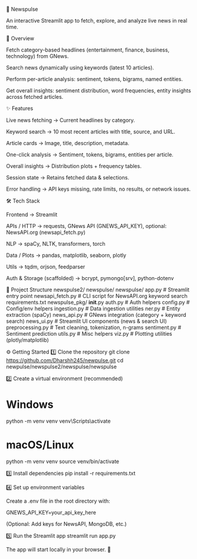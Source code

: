 📰 Newspulse

An interactive Streamlit app to fetch, explore, and analyze live news in real time.

🚀 Overview

Fetch category-based headlines (entertainment, finance, business, technology) from GNews.

Search news dynamically using keywords (latest 10 articles).

Perform per-article analysis: sentiment, tokens, bigrams, named entities.

Get overall insights: sentiment distribution, word frequencies, entity insights across fetched articles.

✨ Features

Live news fetching → Current headlines by category.

Keyword search → 10 most recent articles with title, source, and URL.

Article cards → Image, title, description, metadata.

One-click analysis → Sentiment, tokens, bigrams, entities per article.

Overall insights → Distribution plots + frequency tables.

Session state → Retains fetched data & selections.

Error handling → API keys missing, rate limits, no results, or network issues.

🛠 Tech Stack

Frontend → Streamlit

APIs / HTTP → requests, GNews API (GNEWS_API_KEY), optional: NewsAPI.org (newsapi_fetch.py)

NLP → spaCy, NLTK, transformers, torch

Data / Plots → pandas, matplotlib, seaborn, plotly

Utils → tqdm, orjson, feedparser

Auth & Storage (scaffolded) → bcrypt, pymongo[srv], python-dotenv

📂 Project Structure
newspulse2/
  newspulse/
    newspulse/
      app.py                    # Streamlit entry point
      newsapi_fetch.py          # CLI script for NewsAPI.org keyword search
      requirements.txt
      newspulse_pkg/
        __init__.py
        auth.py                 # Auth helpers
        config.py               # Config/env helpers
        ingestion.py            # Data ingestion utilities
        ner.py                  # Entity extraction (spaCy)
        news_api.py             # GNews integration (category + keyword search)
        news_ui.py              # Streamlit UI components (news & search UI)
        preprocessing.py        # Text cleaning, tokenization, n-grams
        sentiment.py            # Sentiment prediction
        utils.py                # Misc helpers
        viz.py                  # Plotting utilities (plotly/matplotlib)

⚙️ Getting Started
1️⃣ Clone the repository
git clone https://github.com/Dharshh245/newpulse.git
cd newpulse/newspulse2/newspulse/newspulse

2️⃣ Create a virtual environment (recommended)
# Windows
python -m venv venv
venv\Scripts\activate

# macOS/Linux
python -m venv venv
source venv/bin/activate

3️⃣ Install dependencies
pip install -r requirements.txt

4️⃣ Set up environment variables

Create a .env file in the root directory with:

GNEWS_API_KEY=your_api_key_here


(Optional: Add keys for NewsAPI, MongoDB, etc.)

5️⃣ Run the Streamlit app
streamlit run app.py


The app will start locally in your browser. 🎉
